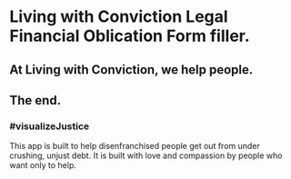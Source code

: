 # Living with Conviction Legal Financial Oblication Form filler.

## At Living with Conviction, we help people.

## The end.

### #visualizeJustice

This app is built to help disenfranchised people get out from under crushing, unjust debt. It is built with love and compassion by people who want only to help.
